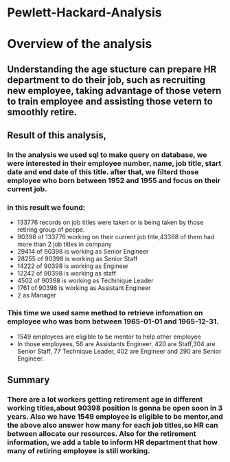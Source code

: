 # Pewlett-Hackard-Analysis
# Overview of the analysis
## Understanding the age stucture can prepare HR department to do their job, such as recruiting new employee, taking advantage of those vetern to train employee and assisting those vetern to smoothly retire.

## Result of this analysis,
### In the analysis we used sql to make query on database, we were interested in their employee number, name, job title, start date and end date of this title. after that, we filterd those employee who born between 1952 and 1955 and focus on their current job. 
### in this result we found:
* 133776 records on job titles were taken or is being taken by those retiring group of peope.
* 90398 of 133776 working on their current job title,43398 of them had more than 2 job titles in company 
* 29414 of 90398 is working as Senior Engineer
* 28255 of 90398 is working as Senior Staff
* 14222 of 90398 is working as Engineer
* 12242 of 90398 is working as staff
* 4502 of 90398 is working as Techinique Leader
* 1761 of 90398 is working as Assistant Engineer
* 2 as Manager
### This time we used same method to retrieve infomation on employee who was born between 1965-01-01 and 1965-12-31.
* 1549 employees are eligible to be mentor to help other employee
* In those employees, 56 are Assistants Engineer, 420 are Staff,304 are Senior Staff,
77 Technique Leader, 402 are Engineer and 290 are Senior Engineer.
## Summary
### There are a lot workers getting retirement age in different working titles,about 90398 position is gonna be open soon in 3 years. Also we have 1549 employee is eligible to be mentor,and the above also answer how many for each job titles,so HR can between allocate our resources. Also for the retirement information, we add a table to inform HR department that how many of retiring employee is still working.



